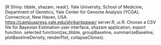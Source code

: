 [R Shiny: tibble, shazam, readr].
Yale University, School of Medicine, Department of Genetics, Yale Center for Genome Analysis (YCGA), Connecticut,  New Haven, USA.
https://campuspress.yale.edu/shrikantpawar/
server.R, ui.R: Choose a CSV file for Bayesian Estimation user interface, shazam application, export function.
selected function((as_tibble, groupBaseline, summarizeBaseline, plotBaselineDensity, renderPlot, collapseClones).
